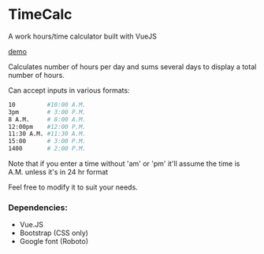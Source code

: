 # TimeCalc

A work hours/time calculator built with VueJS

[demo](http://apps.utype.ca/time/)

Calculates number of hours per day and sums several days to display a total number of hours.

Can accept inputs in various formats:

```bash
10         #10:00 A.M.
3pm        # 3:00 P.M.
8 A.M.     # 8:00 A.M.
12:00pm    #12:00 P.M.
11:30 A.M. #11:30 A.M.
15:00      # 3:00 P.M.
1400       # 2:00 P.M.
```

Note that if you enter a time without 'am' or 'pm' it'll assume the time is A.M. unless it's in 24 hr format

Feel free to modify it to suit your needs.

### Dependencies:

* Vue.JS
* Bootstrap (CSS only)
* Google font (Roboto)

